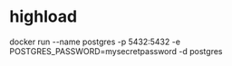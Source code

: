 # highload

docker run --name postgres -p 5432:5432 -e POSTGRES_PASSWORD=mysecretpassword -d postgres